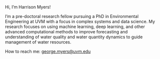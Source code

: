 Hi, I’m Harrison Myers!

I’m a pre-doctoral research fellow pursuing a PhD in Environmental Engineering at UVM with a focus in complex systems and data science. My research focuses on using machine learning, deep learning, and other advanced computational methods to improve forecasting and understanding of water quality and water quantity dynamics to guide management of water resources.
  
How to reach me: george.myers@uvm.edu
